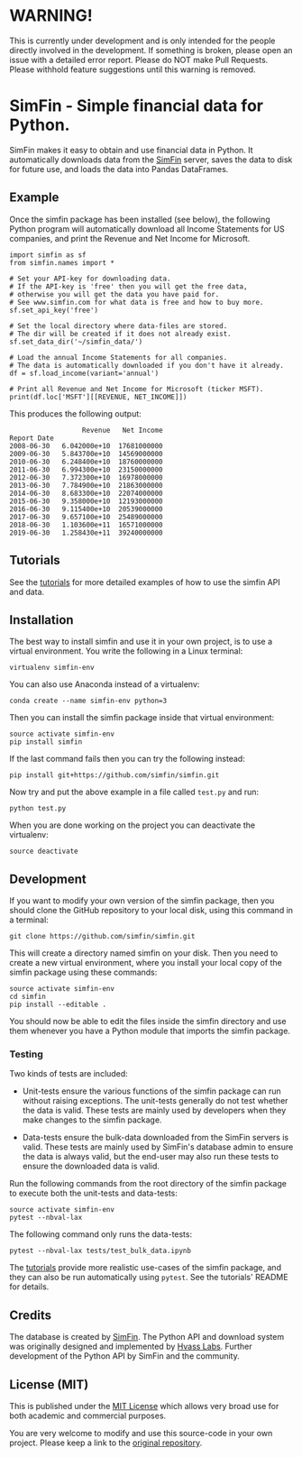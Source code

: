 # WARNING!

This is currently under development and is only intended for the people
directly involved in the development. If something is broken, please
open an issue with a detailed error report. Please do NOT make Pull
Requests. Please withhold feature suggestions until this warning is
removed.


# SimFin - Simple financial data for Python.

SimFin makes it easy to obtain and use financial data in Python.
It automatically downloads data from the [SimFin](https://www.simfin.com/)
server, saves the data to disk for future use, and loads the data into
Pandas DataFrames.


## Example

Once the simfin package has been installed (see below), the following Python
program will automatically download all Income Statements for US companies,
and print the Revenue and Net Income for Microsoft.

    import simfin as sf
    from simfin.names import *

    # Set your API-key for downloading data.
    # If the API-key is 'free' then you will get the free data,
    # otherwise you will get the data you have paid for.
    # See www.simfin.com for what data is free and how to buy more.
    sf.set_api_key('free')

    # Set the local directory where data-files are stored.
    # The dir will be created if it does not already exist.
    sf.set_data_dir('~/simfin_data/')

    # Load the annual Income Statements for all companies.
    # The data is automatically downloaded if you don't have it already.
    df = sf.load_income(variant='annual')

    # Print all Revenue and Net Income for Microsoft (ticker MSFT).
    print(df.loc['MSFT'][[REVENUE, NET_INCOME]])

This produces the following output:

                      Revenue   Net Income
    Report Date
    2008-06-30   6.042000e+10  17681000000
    2009-06-30   5.843700e+10  14569000000
    2010-06-30   6.248400e+10  18760000000
    2011-06-30   6.994300e+10  23150000000
    2012-06-30   7.372300e+10  16978000000
    2013-06-30   7.784900e+10  21863000000
    2014-06-30   8.683300e+10  22074000000
    2015-06-30   9.358000e+10  12193000000
    2016-06-30   9.115400e+10  20539000000
    2017-06-30   9.657100e+10  25489000000
    2018-06-30   1.103600e+11  16571000000
    2019-06-30   1.258430e+11  39240000000


## Tutorials

See the [tutorials](https://www.github.com/simfin/simfin-tutorials/) for more
detailed examples of how to use the simfin API and data.


## Installation

The best way to install simfin and use it in your own project, is to
use a virtual environment. You write the following in a Linux terminal:

    virtualenv simfin-env

You can also use Anaconda instead of a virtualenv:

    conda create --name simfin-env python=3

Then you can install the simfin package inside that virtual environment:

    source activate simfin-env
    pip install simfin

If the last command fails then you can try the following instead:

    pip install git+https://github.com/simfin/simfin.git

Now try and put the above example in a file called `test.py` and run:

    python test.py

When you are done working on the project you can deactivate the virtualenv:

    source deactivate


## Development

If you want to modify your own version of the simfin package, then you
should clone the GitHub repository to your local disk, using this command
in a terminal:

    git clone https://github.com/simfin/simfin.git

This will create a directory named simfin on your disk. Then you need to
create a new virtual environment, where you install your local copy of
the simfin package using these commands:

    source activate simfin-env
    cd simfin
    pip install --editable .

You should now be able to edit the files inside the simfin directory and
use them whenever you have a Python module that imports the simfin package.


### Testing

Two kinds of tests are included:

-   Unit-tests ensure the various functions of the simfin package can
    run without raising exceptions. The unit-tests generally do not test
    whether the data is valid. These tests are mainly used by developers
    when they make changes to the simfin package.

-   Data-tests ensure the bulk-data downloaded from the SimFin servers
    is valid. These tests are mainly used by SimFin's database admin to
    ensure the data is always valid, but the end-user may also run these
    tests to ensure the downloaded data is valid.

Run the following commands from the root directory of the simfin package
to execute both the unit-tests and data-tests:

    source activate simfin-env
    pytest --nbval-lax

The following command only runs the data-tests:

    pytest --nbval-lax tests/test_bulk_data.ipynb

The [tutorials](https://www.github.com/simfin/simfin-tutorials/)
provide more realistic use-cases of the simfin package, and they can
also be run automatically using `pytest`. See the tutorials' README for
details.


## Credits

The database is created by [SimFin](https://www.simfin.com/).
The Python API and download system was originally designed and
implemented by [Hvass Labs](https://www.github.com/Hvass-Labs/).
Further development of the Python API by SimFin and the community.


## License (MIT)

This is published under the
[MIT License](https://github.com/simfin/simfin/blob/master/LICENSE.txt)
which allows very broad use for both academic and commercial purposes.

You are very welcome to modify and use this source-code in your own project.
Please keep a link to the [original repository](https://github.com/simfin/simfin).
